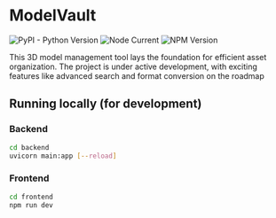 # ModelVault

![PyPI - Python Version](https://img.shields.io/pypi/pyversions/fastapi)
![Node Current](https://img.shields.io/node/v/react)
![NPM Version](https://img.shields.io/npm/v/react)


This 3D model management tool lays the foundation for efficient asset organization.  The project is under active development, with exciting features like advanced search and format conversion on the roadmap

## Running locally (for development)

### Backend

```bash
cd backend
uvicorn main:app [--reload]
```

### Frontend

```bash
cd frontend
npm run dev
```